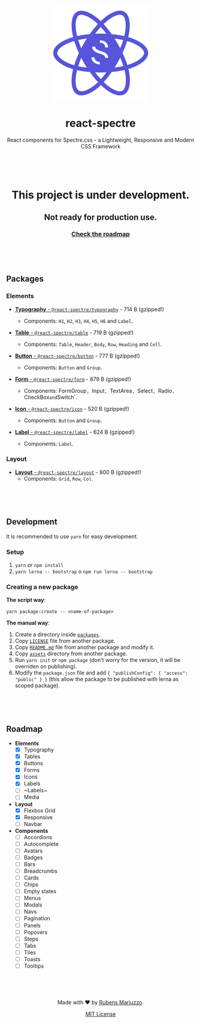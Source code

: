 <div align=center>
<img src=".github/react-spectre-logo.png" width="256" height="256">

# react-spectre
React components for Spectre.css - a Lightweight, Responsive and Modern CSS Framework

<br><br><br>
</div>

<div align=center>

# This project is under development.
## Not ready for production use.
### [Check the roadmap](#roadmap)

</div>

<br><br><br>

## Packages

### Elements

  - [**Typography** - `@react-spectre/typography`](packages/typography) - <!-- markdown-exec(cmd:./node_modules/.bin/gzip-size ./packages/typography/dist/typography.js, match:\d+ \w+) -->714 B<!-- /markdown-exec --> (gzipped!)
    - Components: `H1`, `H2`, `H3`, `H4`, `H5`, `H6` and `Label`.

  - [**Table** - `@react-spectre/table`](packages/table) - <!-- markdown-exec(cmd:./node_modules/.bin/gzip-size ./packages/table/dist/table.js, match:\d+ \w+) -->719 B<!-- /markdown-exec --> (gzipped!)
    - Components: `Table`, `Header`, `Body`, `Row`, `Heading` and `Cell`.

  - [**Button** - `@react-spectre/button`](packages/button) - <!-- markdown-exec(cmd:./node_modules/.bin/gzip-size ./packages/button/dist/button.js, match:\d+ \w+) -->777 B<!-- /markdown-exec --> (gzipped!)
    - Components: `Button` and `Group`.

  - [**Form** - `@react-spectre/form`](packages/form) - <!-- markdown-exec(cmd:./node_modules/.bin/gzip-size ./packages/form/dist/form.js, match:\d+ \w+) -->879 B<!-- /markdown-exec --> (gzipped!)
    - Components: FormGroup`, `Input`, `TextArea`, `Select`, `Radio`, `CheckBox` and `Switch`.

  - [**Icon** - `@react-spectre/icon`](packages/icon) - <!-- markdown-exec(cmd:./node_modules/.bin/gzip-size ./packages/icon/dist/icon.js, match:\d+ \w+) -->520 B<!-- /markdown-exec --> (gzipped!)
    - Components: `Button` and `Group`.

  - [**Label** - `@react-spectre/label`](packages/label) - <!-- markdown-exec(cmd:./node_modules/.bin/gzip-size ./packages/label/dist/label.js, match:\d+ \w+) -->624 B<!-- /markdown-exec --> (gzipped!)
    - Components: `Label`.

### Layout

  - [**Layout** - `@react-spectre/layout`](packages/layout) - <!-- markdown-exec(cmd:./node_modules/.bin/gzip-size ./packages/layout/dist/layout.js, match:\d+ \w+) -->800 B<!-- /markdown-exec --> (gzipped!)
    - Components: `Grid`, `Row`, `Col`.

<br><br><br>

## Development

It is recommended to use `yarn` for easy development.

### Setup

 1. `yarn` or `npm install`
 2. `yarn lerna -- bootstrap` o `npm run lerna -- bootstrap`

### Creating a new package

**The script way**:

```shell
yarn package:create -- <name-of-package>
```

**The manual way**:

  1. Create a directory inside [`packages`](packages).
  2. Copy [`LICENSE`](packages/typography/LICENSE) file from another package.
  3. Copy [`README.md`](packages/typography/README.md) file from another package and modify it.
  4. Copy [`assets`](packages/typography/assets) directory from another package.
  5. Run `yarn init` or `npm package` (don't worry for the version, it will be overriden on publishing).
  6. Modify the `package.json` file and add `{ "publishConfig": { "access": "public" } }` (this allow the package to be published with lerna as scoped package).


<br><br><br>

## Roadmap

  - **Elements**
    - [x] Typography
    - [x] Tables
    - [x] Buttons
    - [x] Forms
    - [x] Icons
    - [x] Labels
    - [ ] ~Labels~
    - [ ] Media

  - **Layout**
    - [x] Flexbox Grid
    - [x] Responsive
    - [ ] Navbar

  - **Components**
    - [ ] Accordions
    - [ ] Autocomplete
    - [ ] Avatars
    - [ ] Badges
    - [ ] Bars
    - [ ] Breadcrumbs
    - [ ] Cards
    - [ ] Chips
    - [ ] Empty states
    - [ ] Menus
    - [ ] Modals
    - [ ] Navs
    - [ ] Pagination
    - [ ] Panels
    - [ ] Popovers
    - [ ] Steps
    - [ ] Tabs
    - [ ] Tiles
    - [ ] Toasts
    - [ ] Tooltips

<div align=center>
<br><br><br>

Made with :heart: by [Rubens Mariuzzo](https://github.com/rmariuzzo).

[MIT License](LICENSE)

</div>

